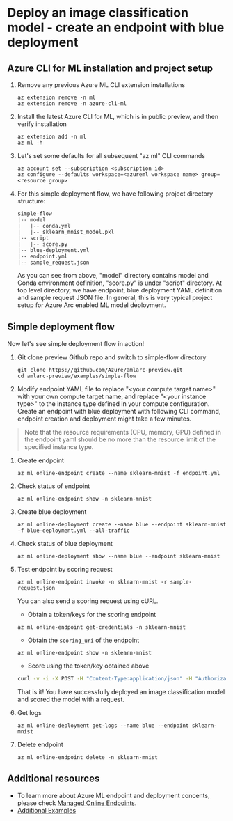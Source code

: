 
# Deploy an image classification model - create an endpoint with blue deployment

## Azure CLI for ML installation and project setup

1. Remove any previous Azure ML CLI extension installations

    ```azurecli
    az extension remove -n ml
    az extension remove -n azure-cli-ml
    ```

1. Install the latest Azure CLI for ML, which is in public preview, and then verify installation

    ```azurecli
    az extension add -n ml
    az ml -h
    ```

1. Let's set some defaults for all subsequent "az ml" CLI commands

    ```azurecli
    az account set --subscription <subscription id>
    az configure --defaults workspace=<azureml workspace name> group=<resource group>
    ```

1. For this simple deployment flow, we have following project directory structure:

    ``` code
    simple-flow
    |-- model
    |   |-- conda.yml
    |   |-- sklearn_mnist_model.pkl
    |-- script
    |   |-- score.py
    |-- blue-deployment.yml
    |-- endpoint.yml
    |-- sample_request.json
    ```

    As you can see from above, "model" directory contains model and Conda environment definition, "score.py" is under "script" directory. At top level directory, we have endpoint, blue deployment YAML definition and sample request JSON file. In general, this is very typical project setup for Azure Arc enabled ML model deployment.

## Simple deployment flow

Now let's see simple deployment flow in action!

1. Git clone preview Github repo and switch to simple-flow directory

    ```console
    git clone https://github.com/Azure/amlarc-preview.git
    cd amlarc-preview/examples/simple-flow
    ```

1. Modify endpoint YAML file to replace "\<your compute target name>" with your own compute target name, and replace "\<your instance type>" to the instance type defined in your compute configuration. Create an endpoint with blue deployment with following CLI command, endpoint creation and deployment might take a few minutes.

> Note that the resource requirements (CPU, memory, GPU) defined in the endpoint yaml should be no more than the resource limit of the specified instance type.


1. Create endpoint
    ```azurecli
    az ml online-endpoint create --name sklearn-mnist -f endpoint.yml
    ```
1. Check status of endpoint

    ```azurecli
    az ml online-endpoint show -n sklearn-mnist
    ```

1. Create blue deployment
    ```azurecli
    az ml online-deployment create --name blue --endpoint sklearn-mnist -f blue-deployment.yml --all-traffic
    ```

1. Check status of blue deployment

    ```azurecli
    az ml online-deployment show --name blue --endpoint sklearn-mnist
    ```

1. Test endpoint by scoring request

    ```azurecli
    az ml online-endpoint invoke -n sklearn-mnist -r sample-request.json
    ```

    You can also send a scoring request using cURL.

    * Obtain a token/keys for the scoring endpoint

    ```azurecli
    az ml online-endpoint get-credentials -n sklearn-mnist
    ```

    * Obtain the `scoring_uri` of the endpoint
  
    ```azurecli
    az ml online-endpoint show -n sklearn-mnist
    ```
  
    * Score using the token/key obtained above

    ```bash
    curl -v -i -X POST -H "Content-Type:application/json" -H "Authorization: Bearer <key_or_token>" -d '<sample_data>' <scoring_uri>
    ```

    That is it! You have successfully deployed an image classification model and scored the model with a request.

1. Get logs

    ```azurecli
    az ml online-deployment get-logs --name blue --endpoint sklearn-mnist
    ```

1. Delete endpoint

    ```azurecli
    az ml online-endpoint delete -n sklearn-mnist
    ```

## Additional resources

* To learn more about Azure ML endpoint and deployment concents, please check [Managed Online Endpoints](https://docs.microsoft.com/azure/machine-learning/how-to-deploy-managed-online-endpoints).
* [Additional Examples](https://github.com/Azure/azureml-examples/tree/main/cli/endpoints/online)
